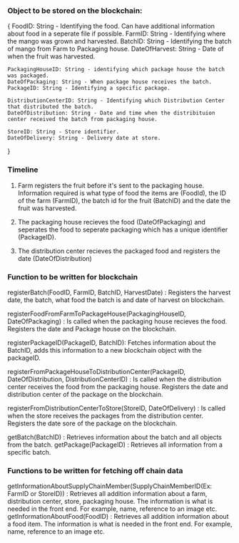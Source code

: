 ### Object to be stored on the blockchain:
{
    FoodID: String - Identifying the food. Can have additional information about food in a seperate file if possible.
    FarmID: String - Identifying where the mango was grown and harvested.
    BatchID: String - Identifying the batch of mango from Farm to Packaging house.
    DateOfHarvest: String - Date of when the fruit was harvested.
    
    PackagingHouseID: String - identifying which package house the batch was packaged.
    DateOfPackaging: String - When package house receives the batch.
    PackageID: String - Identifying a specific package.
    
    DistributionCenterID: String - Identifying which Distribution Center that distributed the batch.
    DateOfDistribution: String - Date and time when the distribituion center received the batch from packaging house.

	StoreID: String - Store identifier.
	DateOfDelivery: String - Delivery date at store.
}

### Timeline
1. Farm registers the fruit before it's sent to the packaging house. Information required is what type of food the items are (FoodId), the ID of the farm (FarmID), the batch id for the fruit (BatchID) and the date the fruit was harvested.

2. The packaging house recieves the food (DateOfPackaging) and seperates the food to seperate packaging which has a unique identifier (PackageID).

3. The distribution center recieves the packaged food and registers the date (DateOfDistribution)


### Function to be written for blockchain
registerBatch(FoodID, FarmID, BatchID, HarvestDate) : Registers the harvest date, the batch, what food the batch is and date of harvest on blockchain.

registerFoodFromFarmToPackageHouse(PackagingHouseID, DateOfPackaging) : Is called when the packaging house recieves the food. Registers the date and Package house on the blockchain.

registerPackageID(PackageID, BatchID): Fetches information about the BatchID, adds this information to a new blockchain object with the packageID.

registerFromPackageHouseToDistributionCenter(PackageID, DateOfDistribution, DistributionCenterID) : Is called when the distribution center receives the food from the packaging house. Registers the date and distribution center of the package on the blockchain.

registerFromDistributionCenterToStore(StoreID, DateOfDelivery) : Is called when the store receives the packages from the distribution center. Registers the date sore of the package on the blockchain.

getBatch(BatchID) : Retrieves information about the batch and all objects from the batch.
getPackage(PackageID) : Retrieves all information from a specific batch.

### Functions to be written for fetching off chain data
getInformationAboutSupplyChainMember(SupplyChainMemberID(Ex: FarmID
 or StoreID)) : Retrieves all addition information about a farm, distribution center, store, packaging house. The information is what is needed in the front end. For example, name, reference to an image etc.
getInformationAboutFood(FoodID) : Retrieves all addition information about a food item. The information is what is needed in the front end. For example, name, reference to an image etc.
